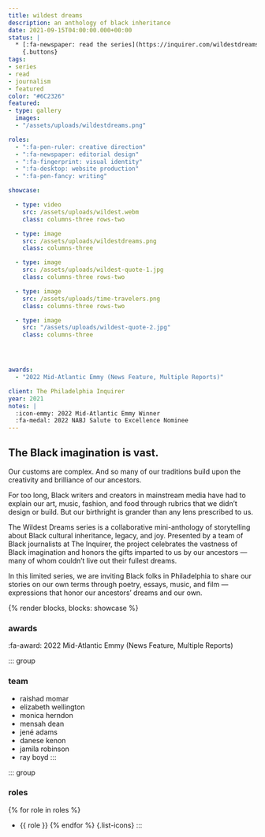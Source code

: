 ```yaml
---
title: wildest dreams
description: an anthology of black inheritance
date: 2021-09-15T04:00:00.000+00:00
status: |
  * [:fa-newspaper: read the series](https://inquirer.com/wildestdreams)
    {.buttons}
tags:
- series
- read
- journalism
- featured
color: "#6C2326"
featured:
- type: gallery
  images:
  - "/assets/uploads/wildestdreams.png"

roles:
  - ":fa-pen-ruler: creative direction"
  - ":fa-newspaper: editorial design"
  - ":fa-fingerprint: visual identity"
  - ":fa-desktop: website production"
  - ":fa-pen-fancy: writing"

showcase: 

  - type: video
    src: /assets/uploads/wildest.webm
    class: columns-three rows-two

  - type: image
    src: /assets/uploads/wildestdreams.png
    class: columns-three

  - type: image
    src: /assets/uploads/wildest-quote-1.jpg
    class: columns-three rows-two

  - type: image
    src: /assets/uploads/time-travelers.png
    class: columns-three rows-two

  - type: image
    src: "/assets/uploads/wildest-quote-2.jpg"
    class: columns-three




awards:
  - "2022 Mid-Atlantic Emmy (News Feature, Multiple Reports)"

client: The Philadelphia Inquirer
year: 2021
notes: |
  :icon-emmy: 2022 Mid-Atlantic Emmy Winner  
  :fa-medal: 2022 NABJ Salute to Excellence Nominee
---
```


## The Black imagination is vast.

Our customs are complex. And so many of our traditions build upon the creativity and brilliance of our ancestors.

For too long, Black writers and creators in mainstream media have had to explain our art, music, fashion, and food through rubrics that we didn’t design or build. But our birthright is grander than any lens prescribed to us.

The Wildest Dreams series is a collaborative mini-anthology of storytelling about Black cultural inheritance, legacy, and joy. Presented by a team of Black journalists at The Inquirer, the project celebrates the vastness of Black imagination and honors the gifts imparted to us by our ancestors — many of whom couldn’t live out their fullest dreams.

In this limited series, we are inviting Black folks in Philadelphia to share our stories on our own terms through poetry, essays, music, and film — expressions that honor our ancestors’ dreams and our own.

<div class="tiles stack-isolate content-wide gap-tight all-rounded">
{% render blocks, blocks: showcase %}
</div>


### awards
:fa-award: 2022 Mid-Atlantic Emmy (News Feature, Multiple Reports)

<div class="grid-medium">

::: group
### team
* raishad momar
* elizabeth wellington
* monica herndon
* mensah dean
* jené adams
* danese kenon
* jamila robinson
* ray boyd
:::

::: group
### roles
{% for role in roles %}
* {{ role }}
{% endfor %}
{.list-icons}
:::